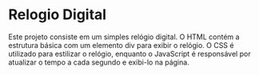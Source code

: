 # Relogio Digital

Este projeto consiste em um simples relógio digital. O HTML contém a estrutura básica com um elemento div para exibir o relógio. O CSS é utilizado para estilizar o relógio, enquanto o JavaScript é responsável por atualizar o tempo a cada segundo e exibi-lo na página.


